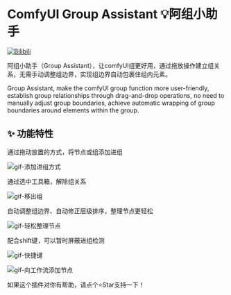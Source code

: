 # ComfyUI Group Assistant 💡阿组小助手

[![Bilibili](https://img.shields.io/badge/-%E6%8F%92%E4%BB%B6%E4%BB%8B%E7%BB%8D-blue?logo=bilibili&logoColor=%23E1E1E&labelColor=%23E1E1E2&color=%2307A3D7)](https://space.bilibili.com/520680644)


阿组小助手（Group Assistant），让comfyUI组更好用，通过拖放操作建立组关系，无需手动调整组边界，实现组边界自动包裹住组内元素。

Group Assistant, make the comfyUI group function more user-friendly, establish group relationships through drag-and-drop operations, no need to manually adjust group boundaries, achieve automatic wrapping of group boundaries around elements within the group.


## ✨ 功能特性
通过拖动放置的方式，将节点或组添加进组

![gif-添加进组方式](https://github.com/user-attachments/assets/1997332b-b575-43db-8d82-d1acc6936c0f)

通过选中工具箱，解除组关系

![gif-移出组](https://github.com/user-attachments/assets/ccf75032-519d-4741-b2f7-258baba1596a)

自动调整组边界、自动修正层级排序，整理节点更轻松

![gif-轻松整理节点](https://github.com/user-attachments/assets/76a8f7ba-8696-4cc7-9d45-3aef71e9ee61)

配合shift键，可以暂时屏蔽进组检测

![gif-快捷键](https://github.com/user-attachments/assets/b01e021f-2873-47de-94bd-62d7a54b59e4)

![gif-向工作流添加节点](https://github.com/user-attachments/assets/b1ed1417-c558-4fa1-ad8a-7c4a277061cf)




如果这个插件对你有帮助，请点个⭐Star支持一下！



